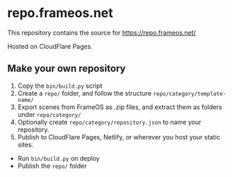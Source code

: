 # repo.frameos.net

This repository contains the source for https://repo.frameos.net/

Hosted on CloudFlare Pages.

## Make your own repository

1. Copy the `bin/build.py` script
2. Create a `repo/` folder, and follow the structure `repo/category/template-name/`
3. Export scenes from FrameOS as .zip files, and extract them as folders under `repo/category/`
4. Optionally create `repo/category/repository.json` to name your repository.
5. Publish to CloudFlare Pages, Netlify, or wherever you host your static sites.
  - Run `bin/build.py` on deploy
  - Publish the `repo/` folder